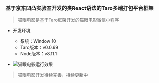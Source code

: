 ### 基于京东凹凸实验室开发的类React语法的Taro多端打包平台框架
> 猫眼电影是基于Taro框架开发的猫眼电影微信小程序

-  开发环境
    - 系统：Window 10
    - Taro版本：v0.0.69
    - Node版本：v8.11.1
    
- ![猫眼电影运行效果](https://github.com/Harhao/miniProgram/blob/master/demo.gif?raw=true)

> 猫眼电影开发待续完善，持续更新中

